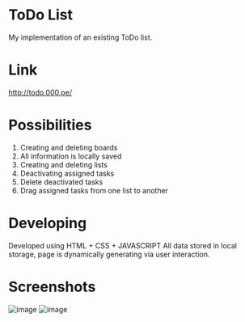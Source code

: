 # ToDo List
My implementation of an existing ToDo list.

# Link
http://todo.000.pe/

# Possibilities
1. Creating and deleting boards
2. All information is locally saved
3. Creating and deleting lists
4. Deactivating assigned tasks
5. Delete deactivated tasks
6. Drag assigned tasks from one list to another

# Developing
Developed using HTML + CSS + JAVASCRIPT
All data stored in local storage, page is dynamically generating via user interaction.

# Screenshots
![image](https://github.com/imMonkaS/todo-list/assets/51020901/8d101e28-b4f3-4f14-9928-966d03d86f47)
![image](https://github.com/imMonkaS/todo-list/assets/51020901/a12a0336-f8ad-401d-984b-1a32456ddb4e)
